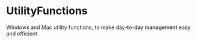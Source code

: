 # UtilityFunctions
Windows and Mac utility functions, to make day-to-day management easy and efficient
